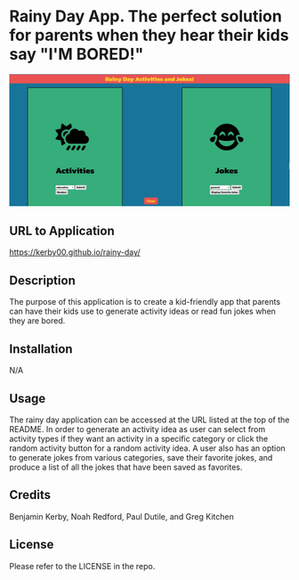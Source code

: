 # Rainy Day App.  The perfect solution for parents when they hear their kids say "I'M BORED!"

![](./assets/images/rainy-day-app.jpg)


## URL to Application

https://kerby00.github.io/rainy-day/

## Description

The purpose of this application is to create a kid-friendly app that parents can have their kids use to generate activity ideas or read fun jokes when they are bored. 

## Installation

N/A

## Usage

The rainy day application can be accessed at the URL listed at the top of the README.  In order to generate an activity idea as user can select from activity types if they want an activity in a specific category or click the random activity button for a random activity idea.  A user also has an option to generate jokes from various categories, save their favorite jokes, and produce a list of all the jokes that have been saved as favorites.

## Credits

Benjamin Kerby, Noah Redford, Paul Dutile, and Greg Kitchen

## License

Please refer to the LICENSE in the repo.